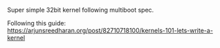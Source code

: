 Super simple 32bit kernel following multiboot spec.

Following this guide: https://arjunsreedharan.org/post/82710718100/kernels-101-lets-write-a-kernel
